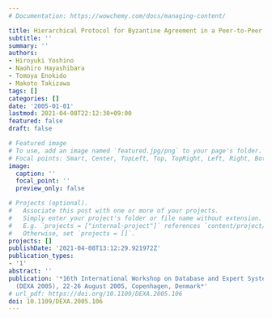 ```yaml
---
# Documentation: https://wowchemy.com/docs/managing-content/

title: Hierarchical Protocol for Byzantine Agreement in a Peer-to-Peer Overlay Network
subtitle: ''
summary: ''
authors:
- Hiroyuki Yoshino
- Naohiro Hayashibara
- Tomoya Enokido
- Makoto Takizawa
tags: []
categories: []
date: '2005-01-01'
lastmod: 2021-04-08T22:12:30+09:00
featured: false
draft: false

# Featured image
# To use, add an image named `featured.jpg/png` to your page's folder.
# Focal points: Smart, Center, TopLeft, Top, TopRight, Left, Right, BottomLeft, Bottom, BottomRight.
image:
  caption: ''
  focal_point: ''
  preview_only: false

# Projects (optional).
#   Associate this post with one or more of your projects.
#   Simply enter your project's folder or file name without extension.
#   E.g. `projects = ["internal-project"]` references `content/project/deep-learning/index.md`.
#   Otherwise, set `projects = []`.
projects: []
publishDate: '2021-04-08T13:12:29.921972Z'
publication_types:
- '1'
abstract: ''
publication: '*16th International Workshop on Database and Expert Systems Applications
  (DEXA 2005), 22-26 August 2005, Copenhagen, Denmark*'
# url_pdf: https://doi.org/10.1109/DEXA.2005.106
doi: 10.1109/DEXA.2005.106
---
```

